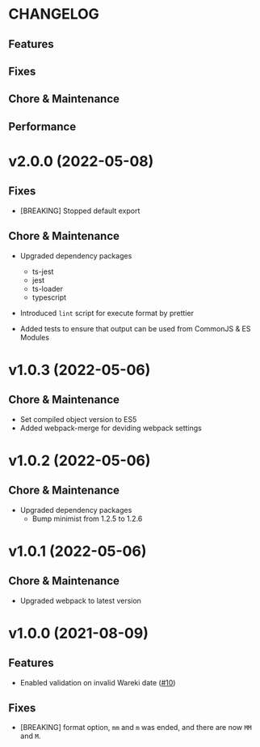 # CHANGELOG

## Features

## Fixes

## Chore & Maintenance

## Performance

# v2.0.0 (2022-05-08)

## Fixes

- [BREAKING] Stopped default export

## Chore & Maintenance

- Upgraded dependency packages

  - ts-jest
  - jest
  - ts-loader
  - typescript

- Introduced `lint` script for execute format by prettier

- Added tests to ensure that output can be used from CommonJS & ES Modules

# v1.0.3 (2022-05-06)

## Chore & Maintenance

- Set compiled object version to ES5
- Added webpack-merge for deviding webpack settings

# v1.0.2 (2022-05-06)

## Chore & Maintenance

- Upgraded dependency packages
  - Bump minimist from 1.2.5 to 1.2.6

# v1.0.1 (2022-05-06)

## Chore & Maintenance

- Upgraded webpack to latest version

# v1.0.0 (2021-08-09)

## Features

- Enabled validation on invalid Wareki date ([#10](https://github.com/shoutatani/japanese-date-converter/issues/10))

## Fixes

- [BREAKING] format option, `mm` and `m` was ended, and there are now `MM` and `M`.
